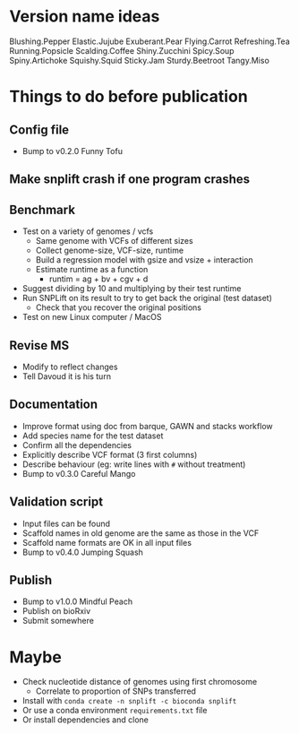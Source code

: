 # Version name ideas

Blushing.Pepper Elastic.Jujube Exuberant.Pear Flying.Carrot Refreshing.Tea
Running.Popsicle Scalding.Coffee Shiny.Zucchini Spicy.Soup Spiny.Artichoke
Squishy.Squid Sticky.Jam Sturdy.Beetroot Tangy.Miso

# Things to do before publication

## Config file
- Bump to v0.2.0 Funny Tofu

## Make snplift crash if one program crashes

## Benchmark
- Test on a variety of genomes / vcfs
  - Same genome with VCFs of different sizes
  - Collect genome-size, VCF-size, runtime
  - Build a regression model with gsize and vsize + interaction
  - Estimate runtime as a function
    - runtim = ag + bv + cgv + d
- Suggest dividing by 10 and multiplying by their test runtime
- Run SNPLift on its result to try to get back the original (test dataset)
  - Check that you recover the original positions
- Test on new Linux computer / MacOS

## Revise MS
- Modify to reflect changes
- Tell Davoud it is his turn

## Documentation
- Improve format using doc from barque, GAWN and stacks workflow
- Add species name for the test dataset
- Confirm all the dependencies
- Explicitly describe VCF format (3 first columns)
- Describe behaviour (eg: write lines with `#` without treatment)
- Bump to v0.3.0 Careful Mango

## Validation script
- Input files can be found
- Scaffold names in old genome are the same as those in the VCF
- Scaffold name formats are OK in all input files
- Bump to v0.4.0 Jumping Squash

## Publish
- Bump to v1.0.0 Mindful Peach
- Publish on bioRxiv
- Submit somewhere

# Maybe
- Check nucleotide distance of genomes using first chromosome
  - Correlate to proportion of SNPs transferred
- Install with `conda create -n snplift -c bioconda snplift`
- Or use a conda environment `requirements.txt` file
- Or install dependencies and clone
